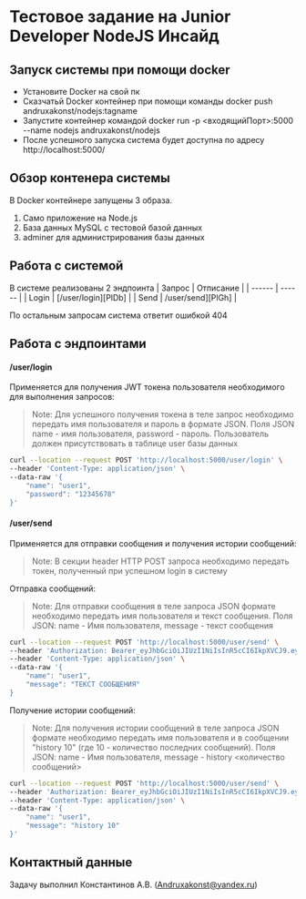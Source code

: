 # Тестовое задание на Junior Developer NodeJS Инсайд

## Запуск системы при помощи docker

- Установите Docker на свой пк
- Сказчатьй Docker контейнер при помощи команды docker push andruxakonst/nodejs:tagname
- Запустите контейнер командой docker run -p <входящийПорт>:5000 --name nodejs andruxakonst/nodejs
- После успешного запуска система будет доступна по адресу http://localhost:5000/

## Обзор контенера системы

В Docker контейнере запущены 3 образа. 
1) Само приложение на Node.js
2) База данных MySQL с тестовой базой данных
3) adminer для администрирования базы данных

## Работа с системой

В системе реализованы 2 эндпоинта
| Запрос | Отписание |
| ------ | ------ |
| Login | [/user/login][PlDb] |
| Send | /user/send][PlGh] |

По остальным запросам система ответит ошибкой 404

## Работа с эндпоинтами

#### /user/login

Применяется для получения JWT токена пользователя необходимого для выполнения запросов:
> Note: Для успешного получения токена в теле запрос необходимо передать имя пользователя и пароль в формате JSON. Поля JSON name - имя пользователя, password - пароль. Пользователь должен присутствовать в таблице user базы данных

```sh
curl --location --request POST 'http://localhost:5000/user/login' \
--header 'Content-Type: application/json' \
--data-raw '{
    "name": "user1",
    "password": "12345678"
}'
```

#### /user/send

Применяется для отправки сообщения и получения истории сообщений:
> Note: В секции header HTTP POST запроса необходимо передать токен, полученный при успешном login в систему

Отправка сообщений:
> Note: Для отправки сообщения в теле запроса JSON формате необходимо передать имя пользователя и текст сообщения. Поля JSON: name - Имя пользователя, message - текст сообщения

```sh
curl --location --request POST 'http://localhost:5000/user/send' \
--header 'Authorization: Bearer_eyJhbGciOiJIUzI1NiIsInR5cCI6IkpXVCJ9.eyJ1c2VyX2lkIjoyLCJpYXQiOjE2NjIyODYxOTJ9.3vfZ_4lVcC37Z2un8ptScN0m47aHg1y4s0MJW7pI-0E' \
--header 'Content-Type: application/json' \
--data-raw '{
    "name": "user1",
    "message": "ТЕКСТ СООБЩЕНИЯ" 
}
```
Получение истории сообщений:
> Note: Для получения истории сообщений в теле запроса JSON формате необходимо передать имя пользователя и в сообщении "history 10" (где 10 - количество последних сообщений). Поля JSON: name - Имя пользователя, message - history <количество сообщений>

```sh
curl --location --request POST 'http://localhost:5000/user/send' \
--header 'Authorization: Bearer_eyJhbGciOiJIUzI1NiIsInR5cCI6IkpXVCJ9.eyJ1c2VyX2lkIjoyLCJpYXQiOjE2NjIyODYxOTJ9.3vfZ_4lVcC37Z2un8ptScN0m47aHg1y4s0MJW7pI-0E' \
--header 'Content-Type: application/json' \
--data-raw '{
    "name": "user1",
    "message": "history 10" 
}'
```

## Контактный данные

Задачу выполнил Константинов А.В.  ([Andruxakonst@yandex.ru](Andruxakonst@yandex.ru))